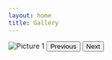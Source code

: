 ```yaml
---
layout: home
title: Gallery
---
```


<div id="slideshow">
  <img id="slide" src="picture1.jpg" alt="Picture 1">
  <button id="prevBtn" onclick="prevImage()">Previous</button>
  <button id="nextBtn" onclick="nextImage()">Next</button>
</div>

<script src="galleryscript.js"></script>
